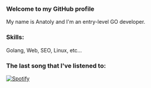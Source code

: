 ### Welcome to my GitHub profile
My name is Anatoly and I'm an entry-level GO developer.

### Skills: 
Golang, Web, SEO, Linux, etc...

### The last song that I've listened to:

[![Spotify](http://invisibles.tk:1984/spotify)](https://open.spotify.com/user/y34r75db5o7eksagdl8lsaamw)
